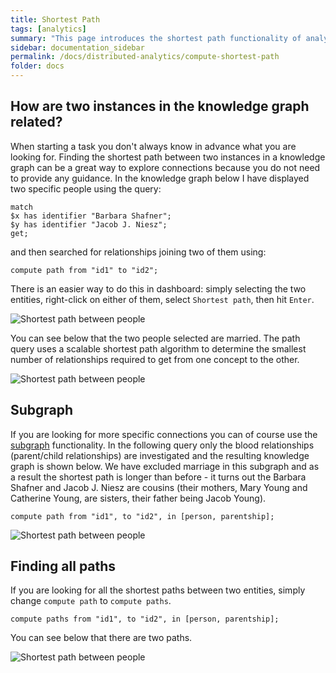 ```yaml
---
title: Shortest Path
tags: [analytics]
summary: "This page introduces the shortest path functionality of analytics."
sidebar: documentation_sidebar
permalink: /docs/distributed-analytics/compute-shortest-path
folder: docs
---
```


## How are two instances in the knowledge graph related?
When starting a task you don't always know in advance what you are looking for.
Finding the shortest path between two instances in a knowledge graph can be a great way to explore connections because you do not need to provide any guidance.
In the knowledge graph below I have displayed two specific people using the query:

```graql
match
$x has identifier "Barbara Shafner";
$y has identifier "Jacob J. Niesz";
get;
```

and then searched for relationships joining two of them using:

<!-- Ignoring because uses made-up IDs -->
```graql-test-ignore
compute path from "id1" to "id2";
```

There is an easier way to do this in dashboard: simply selecting the two entities, right-click on either of them, select `Shortest path`, then hit `Enter`.

![Shortest path between people](/images/analytics_path_selecting_persons.png)

You can see below that the two people selected are married.
The path query uses a scalable shortest path algorithm to determine the smallest number of relationships required to get from one concept to the other.

![Shortest path between people](/images/analytics_path_marriage.png)

## Subgraph

If you are looking for more specific connections you can of course use the [subgraph](./overview) functionality.
In the following query only the blood relationships (parent/child relationships) are investigated and the resulting knowledge graph is shown below.
We have excluded marriage in this subgraph and as a result the shortest path is longer than before - it turns out the Barbara Shafner and Jacob J. Niesz are cousins (their mothers, Mary Young and Catherine Young, are sisters, their father being Jacob Young).

<!-- Ignoring because uses made-up IDs -->
```graql-test-ignore
compute path from "id1", to "id2", in [person, parentship];
```

![Shortest path between people](/images/analytics_path_parentship.png)

## Finding all paths

If you are looking for all the shortest paths between two entities, simply change `compute path` to `compute paths`.

<!-- Ignoring because uses made-up IDs -->
```graql-test-ignore
compute paths from "id1", to "id2", in [person, parentship];
```

You can see below that there are two paths.

![Shortest path between people](/images/analytics_path_parentships.png)
